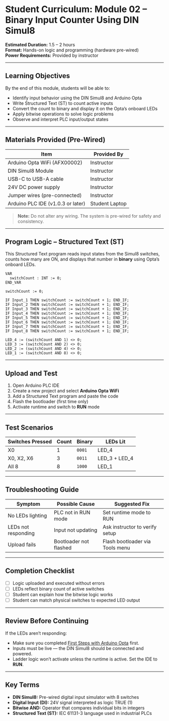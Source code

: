 # Student Curriculum: Module 02 – Binary Input Counter Using DIN Simul8

**Estimated Duration:** 1.5 – 2 hours  
**Format:** Hands-on logic and programming (hardware pre-wired)  
**Power Requirements:** Provided by instructor  

---

## Learning Objectives

By the end of this module, students will be able to:

- Identify input behavior using the DIN Simul8 and Arduino Opta
- Write Structured Text (ST) to count active inputs
- Convert the count to binary and display it on the Opta’s onboard LEDs
- Apply bitwise operations to solve logic problems
- Observe and interpret PLC input/output states

---

## Materials Provided (Pre-Wired)

| Item                            | Provided By |
|---------------------------------|-------------|
| Arduino Opta WiFi (AFX00002)   | Instructor  |
| DIN Simul8 Module               | Instructor  |
| USB-C to USB-A cable            | Instructor  |
| 24V DC power supply             | Instructor  |
| Jumper wires (pre-connected)   | Instructor  |
| Arduino PLC IDE (v1.0.3 or later) | Student Laptop |

> **Note:** Do not alter any wiring. The system is pre-wired for safety and consistency.

---

## Program Logic – Structured Text (ST)

This Structured Text program reads input states from the Simul8 switches, counts how many are ON, and displays that number in **binary** using Opta’s onboard LEDs.

```iecst
VAR
  switchCount : INT := 0;
END_VAR

switchCount := 0;

IF Input_1 THEN switchCount := switchCount + 1; END_IF;
IF Input_2 THEN switchCount := switchCount + 1; END_IF;
IF Input_3 THEN switchCount := switchCount + 1; END_IF;
IF Input_4 THEN switchCount := switchCount + 1; END_IF;
IF Input_5 THEN switchCount := switchCount + 1; END_IF;
IF Input_6 THEN switchCount := switchCount + 1; END_IF;
IF Input_7 THEN switchCount := switchCount + 1; END_IF;
IF Input_8 THEN switchCount := switchCount + 1; END_IF;

LED_4 := (switchCount AND 1) <> 0;
LED_3 := (switchCount AND 2) <> 0;
LED_2 := (switchCount AND 4) <> 0;
LED_1 := (switchCount AND 8) <> 0;
```

---

## Upload and Test

1. Open Arduino PLC IDE
2. Create a new project and select **Arduino Opta WiFi**
3. Add a Structured Text program and paste the code
4. Flash the bootloader (first time only)
5. Activate runtime and switch to **RUN** mode

---

## Test Scenarios

| Switches Pressed      | Count | Binary | LEDs Lit          |
|------------------------|--------|--------|-------------------|
| X0                    | 1      | `0001` | LED_4             |
| X0, X2, X6            | 3      | `0011` | LED_3 + LED_4     |
| All 8                 | 8      | `1000` | LED_1             |

---

## Troubleshooting Guide

| Symptom               | Possible Cause             | Suggested Fix                     |
|------------------------|-----------------------------|------------------------------------|
| No LEDs lighting       | PLC not in RUN mode         | Set runtime mode to RUN            |
| LEDs not responding    | Input not updating          | Ask instructor to verify setup     |
| Upload fails           | Bootloader not flashed      | Flash bootloader via Tools menu    |

---

## Completion Checklist

- [ ] Logic uploaded and executed without errors
- [ ] LEDs reflect binary count of active switches
- [ ] Student can explain how the bitwise logic works
- [ ] Student can match physical switches to expected LED output

---

## Review Before Continuing

If the LEDs aren’t responding:
- Make sure you completed [First Steps with Arduino Opta](https://courses.arduino.cc/explore-plc/lessons/getting-started) first.
- Inputs must be live — the DIN Simul8 should be connected and powered.
- Ladder logic won’t activate unless the runtime is active. Set the IDE to **RUN**.

---


## Key Terms

- **DIN Simul8:** Pre-wired digital input simulator with 8 switches
- **Digital Input (DI):** 24V signal interpreted as logic TRUE (1)
- **Bitwise AND:** Operator that compares individual bits in integers
- **Structured Text (ST):** IEC 61131-3 language used in industrial PLCs
